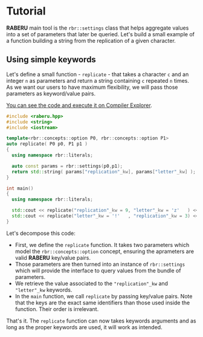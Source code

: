 # Tutorial

**RABERU** main tool is the `rbr::settings` class that helps aggregate values into a set of parameters that later be queried. Let's build a small example of a function building a string from the replication of a given character.

## Using simple keywords

Let's define a small function - `replicate` - that takes a character `c` and an integer `n` as parameters and return a string containing `c` repeated `n` times.
As we want our users to have maximum flexibility, we will pass those parameters as keyword/value pairs.

[You can see the code and execute it on Compiler Explorer](https://godbolt.org/z/oWjP44n57).

~~~~~~~~~~~~~~~~~~~~~~~~~~~~~~~~~~~~~~~~ c++
#include <raberu.hpp>
#include <string>
#include <iostream>

template<rbr::concepts::option P0, rbr::concepts::option P1>
auto replicate( P0 p0, P1 p1 )
{
  using namespace rbr::literals;

  auto const params = rbr::settings(p0,p1);
  return std::string( params["replication"_kw], params["letter"_kw] );
}

int main()
{
  using namespace rbr::literals;

  std::cout << replicate("replication"_kw = 9, "letter"_kw = 'z'   ) << "\n";
  std::cout << replicate("letter"_kw = '!'   , "replication"_kw = 3) << "\n";
}
~~~~~~~~~~~~~~~~~~~~~~~~~~~~~~~~~~~~~~~~

Let's decompose this code:

  + First, we define the `replicate` function. It takes two parameters which model the `rbr::concepts::option` concept, ensuring the aprameters are valid **RABERU**  key/value pairs.
  + Those parameters are then turned into an instance of `rbr::settings` which will provide the interface to query values from the bundle of parameters.
  + We retrieve the value associated to the `"replication"_kw` and `"letter"_kw` keywords.
  + In the `main` function, we call `replicate` by passing key/value pairs. Note that the keys are the exact same identifiers than those used inside the function. Their order is irrelevant.

That's it. The `replicate` function can now takes keywords arguments and as long as the proper keywords are used, it will work as intended.
